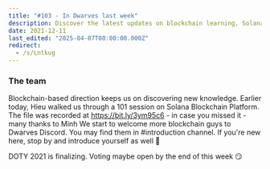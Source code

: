 ```yaml
---
title: "#103 - In Dwarves last week"
description: Discover the latest updates on blockchain learning, Solana platform sessions, and community growth in Dwarves Discord with upcoming DOTY 2021 voting news.
date: 2021-12-11
last_edited: "2025-04-07T00:00:00.000Z"
redirect:
  - /s/Lntkug
---
```


### The team

Blockchain-based direction keeps us on discovering new knowledge. Earlier today, Hieu walked us through a 101 session on Solana Blockchain Platform. The file was recorded at <https://bit.ly/3ym95c6> - in case you missed it - many thanks to Minh
We start to welcome more blockchain guys to Dwarves Discord. You may find them in #introduction channel. If you're new here, stop by and introduce yourself as well 👾

DOTY 2021 is finalizing. Voting maybe open by the end of this week 😏
